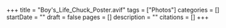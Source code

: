 +++
title = "Boy's_Life_Chuck_Poster.avif"
tags = ["Photos"]
categories = []
startDate = ""
draft = false
pages = []
description = ""
citations = []
+++
